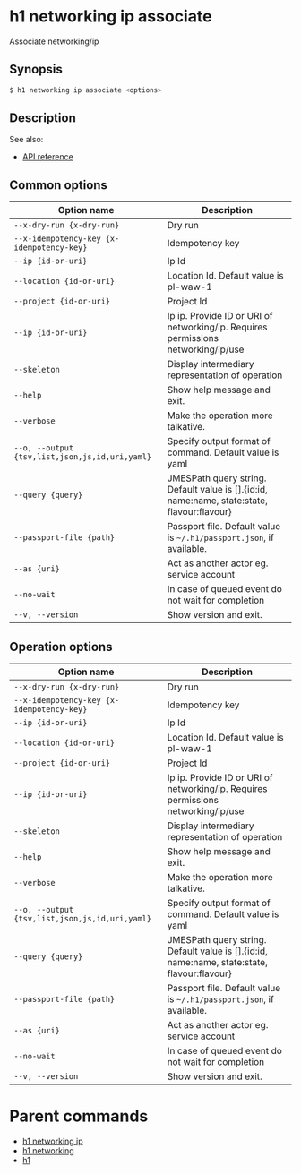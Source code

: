 
# h1 networking ip associate

Associate networking/ip

## Synopsis

```bash
$ h1 networking ip associate <options>
```

## Description

See also:

* [API reference](https://api.hyperone.com/v2/docs#operation/networking_project_ip_associate)

## Common options

| Option name                                        | Description                                                                                    |
| -------------------------------------------------- | ---------------------------------------------------------------------------------------------- |
| ```--x-dry-run {x-dry-run}```                      | Dry run                                                                                        |
| ```--x-idempotency-key {x-idempotency-key}```      | Idempotency key                                                                                |
| ```--ip {id-or-uri}```                             | Ip Id                                                                                          |
| ```--location {id-or-uri}```                       | Location Id. Default value is pl-waw-1                                                         |
| ```--project {id-or-uri}```                        | Project Id                                                                                     |
| ```--ip {id-or-uri}```                             | Ip ip. Provide ID or URI of networking/ip. Requires permissions networking/ip/use              |
| ```--skeleton```                                   | Display intermediary representation of operation                                               |
| ```--help```                                       | Show help message and exit.                                                                    |
| ```--verbose```                                    | Make the operation more talkative.                                                             |
| ```--o, --output {tsv,list,json,js,id,uri,yaml}``` | Specify output format of command. Default value is yaml                                        |
| ```--query {query}```                              | JMESPath query string. Default value is [].\{id:id, name:name, state:state, flavour:flavour\}  |
| ```--passport-file {path}```                       | Passport file. Default value is ```~/.h1/passport.json```, if available.                       |
| ```--as {uri}```                                   | Act as another actor eg. service account                                                       |
| ```--no-wait```                                    | In case of queued event do not wait for completion                                             |
| ```--v, --version```                               | Show version and exit.                                                                         |

## Operation options

| Option name                                        | Description                                                                                    |
| -------------------------------------------------- | ---------------------------------------------------------------------------------------------- |
| ```--x-dry-run {x-dry-run}```                      | Dry run                                                                                        |
| ```--x-idempotency-key {x-idempotency-key}```      | Idempotency key                                                                                |
| ```--ip {id-or-uri}```                             | Ip Id                                                                                          |
| ```--location {id-or-uri}```                       | Location Id. Default value is pl-waw-1                                                         |
| ```--project {id-or-uri}```                        | Project Id                                                                                     |
| ```--ip {id-or-uri}```                             | Ip ip. Provide ID or URI of networking/ip. Requires permissions networking/ip/use              |
| ```--skeleton```                                   | Display intermediary representation of operation                                               |
| ```--help```                                       | Show help message and exit.                                                                    |
| ```--verbose```                                    | Make the operation more talkative.                                                             |
| ```--o, --output {tsv,list,json,js,id,uri,yaml}``` | Specify output format of command. Default value is yaml                                        |
| ```--query {query}```                              | JMESPath query string. Default value is [].\{id:id, name:name, state:state, flavour:flavour\}  |
| ```--passport-file {path}```                       | Passport file. Default value is ```~/.h1/passport.json```, if available.                       |
| ```--as {uri}```                                   | Act as another actor eg. service account                                                       |
| ```--no-wait```                                    | In case of queued event do not wait for completion                                             |
| ```--v, --version```                               | Show version and exit.                                                                         |

# Parent commands

* [h1 networking ip](./../README.md)
* [h1 networking](./../../README.md)
* [h1](./../../../README.md)
